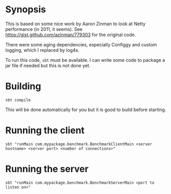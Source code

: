 # Synopsis

This is based on some nice work by Aaron Zinman to look at Netty performance (in 2011, it seems). See  https://gist.github.com/azinman/779303 for the original code.

There were some aging dependencies, especially Configgy and custom logging, which I replaced by log4s.

To run this code, `sbt` must be available. I can write some code to package a jar file if needed but this is not done yet.


# Building

```
sbt compile
```

This will be done automatically for you but it is good to build before starting.

# Running the client

```
sbt "runMain com.mypackage.benchmark.BenchmarkClientMain <server hostname> <server port> <number of connections>"
```

# Running the server

```
sbt "runMain com.mypackage.benchmark.BenchmarkServerMain <port to listen on>"
```


